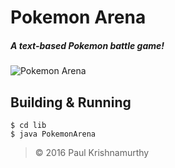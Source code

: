 Pokemon Arena
=============

##### A text-based Pokemon battle game!

![Pokemon Arena](http://25.media.tumblr.com/tumblr_m9a6eqNYze1qfqgb9o1_500.gif)

Building & Running
------------------

```shell
$ cd lib
$ java PokemonArena
```

>© 2016 Paul Krishnamurthy
